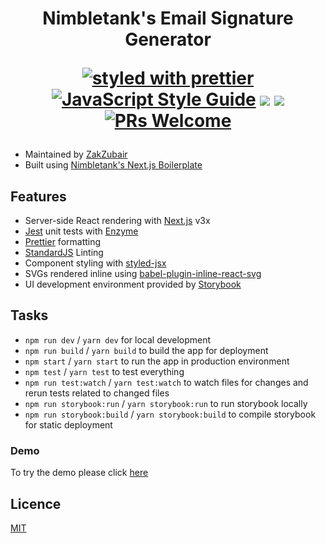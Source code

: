 <h1 align="center">
  Nimbletank's Email Signature Generator

  [![styled with prettier](https://img.shields.io/badge/styled_with-prettier-ff69b4.svg?style=flat-square)](https://github.com/prettier/prettier)
  [![JavaScript Style Guide](https://img.shields.io/badge/code_style-standard-yellow.svg?style=flat-square)](https://standardjs.com)
  ![](https://img.shields.io/badge/javascript-ES6-ffb400.svg?style=flat-square)
  ![](https://img.shields.io/badge/licence-MIT-blue.svg?style=flat-square)
  [![PRs Welcome](https://img.shields.io/badge/PRs-welcome-brightgreen.svg?style=flat-square)](http://makeapullrequest.com)
</h1>

* Maintained by [ZakZubair](https://github.com/ZakZubair)
* Built using [Nimbletank's Next.js Boilerplate](https://github.com/nimbletank/nimbletank-nextjs-start)

## Features
* Server-side React rendering with [Next.js](https://github.com/zeit/next.js/) v3x
* [Jest](https://facebook.github.io/jest/) unit tests with [Enzyme](https://github.com/airbnb/enzyme)
* [Prettier](https://github.com/prettier/prettier) formatting
* [StandardJS](https://standardjs.com) Linting
* Component styling with [styled-jsx](https://github.com/zeit/styled-jsx/)
* SVGs rendered inline using [babel-plugin-inline-react-svg](https://github.com/kesne/babel-plugin-inline-react-svg)
* UI development environment provided by [Storybook](https://storybook.js.org/)

## Tasks
* `npm run dev` / `yarn dev` for local development
* `npm run build` / `yarn build` to build the app for deployment
* `npm start` / `yarn start` to run the app in production environment
* `npm test` / `yarn test` to test everything
* `npm run test:watch` / `yarn test:watch` to watch files for changes and rerun tests related to changed files
* `npm run storybook:run` / `yarn storybook:run` to run storybook locally
* `npm run storybook:build` / `yarn storybook:build` to compile storybook for static deployment

### Demo
To try the demo please click [here](https://nt-email-signature.now.sh/)

## Licence

[MIT](LICENCE)
